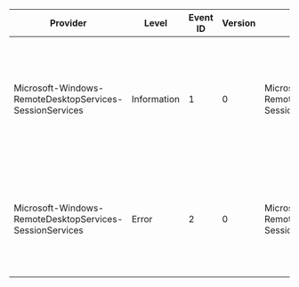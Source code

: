 Provider                                                 |  Level        |  Event ID  |  Version  |  Channel                                                              |  Task             |  Opcode                     |  Keyword  |  Message
---------------------------------------------------------|---------------|------------|-----------|-----------------------------------------------------------------------|-------------------|-----------------------------|-----------|-------------------------------------------------------------------------------------------------------------------------------
Microsoft-Windows-RemoteDesktopServices-SessionServices  |  Information  |  1         |  0        |  Microsoft-Windows-RemoteDesktopServices-SessionServices/Operational  |  Display control  |  Change session resolution  |           |  The RDP display control module successfully changed the session monitor layout. New layout has {NumMonitors} monitors.
Microsoft-Windows-RemoteDesktopServices-SessionServices  |  Error        |  2         |  0        |  Microsoft-Windows-RemoteDesktopServices-SessionServices/Operational  |  Display control  |  Change session resolution  |           |  The RDP display control module failed to change the session monitor layout. The operation failed with error code {ErrorCode}.